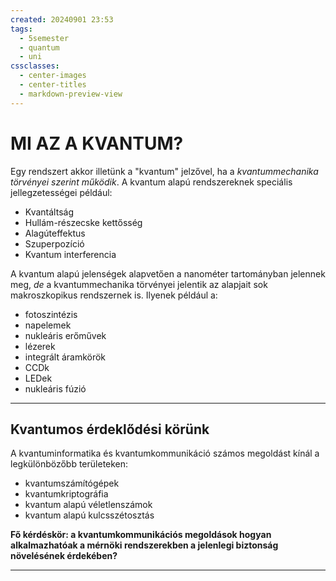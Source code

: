 ```yaml
---
created: 20240901 23:53
tags:
  - 5semester
  - quantum
  - uni
cssclasses:
  - center-images
  - center-titles
  - markdown-preview-view
---
```


# MI AZ A KVANTUM?

Egy rendszert akkor illetünk a "kvantum" jelzővel, ha a *kvantummechanika törvényei szerint működik*. A kvantum alapú rendszereknek speciális jellegzetességei például:

- Kvantáltság
- Hullám-részecske kettősség
- Alagúteffektus
- Szuperpozíció
- Kvantum interferencia

A kvantum alapú jelenségek alapvetően a nanométer tartományban jelennek meg, *de* a kvantummechanika törvényei jelentik az alapjait sok makroszkopikus rendszernek is. Ilyenek például a:

- fotoszintézis
- napelemek
- nukleáris erőművek
- lézerek
- integrált áramkörök
- CCDk
- LEDek
- nukleáris fúzió

---
## Kvantumos érdeklődési körünk

A kvantuminformatika és kvantumkommunikáció számos megoldást kínál a legkülönbözőbb területeken:
- kvantumszámítógépek
- kvantumkriptográfia
- kvantum alapú véletlenszámok
- kvantum alapú kulcsszétosztás

**Fő kérdéskör: a kvantumkommunikációs megoldások hogyan alkalmazhatóak a mérnöki rendszerekben a jelenlegi biztonság növelésének érdekében?**

---